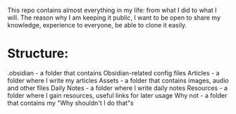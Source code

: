 This repo contains almost everything in my life: from what I did to what I will. The reason why I am keeping it public, I want to be open to share my knowledge, experience to everyone, be able to clone it easily.

# Structure:
.obsidian - a folder that contains Obsidian-related config files
Articles - a folder where I write my articles 
Assets - a folder that contains images, audio and other files
Daily Notes - a folder where I write daily notes
Resources - a folder where I gain resources, useful links for later usage 
Why not - a folder that contains my "Why shouldn't I do that"s
